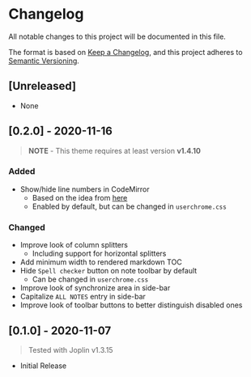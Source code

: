 # Changelog

All notable changes to this project will be documented in this file.

The format is based on [Keep a Changelog](https://keepachangelog.com/en/1.0.0/),
and this project adheres to [Semantic Versioning](https://semver.org/spec/v2.0.0.html).

## [Unreleased]

- None

## [0.2.0] - 2020-11-16

> **NOTE** - This theme requires at least version **v1.4.10**

### Added

- Show/hide line numbers in CodeMirror
  - Based on the idea from [here](https://discourse.joplinapp.org/t/option-to-show-line-numbers-in-editor/8313/22)
  - Enabled by default, but can be changed in `userchrome.css`

### Changed

- Improve look of column splitters
  - Including support for horizontal splitters
- Add minimum width to rendered markdown TOC
- Hide `Spell checker` button on note toolbar by default
  - Can be changed in `userchrome.css`
- Improve look of synchronize area in side-bar
- Capitalize `ALL NOTES` entry in side-bar
- Improve look of toolbar buttons to better distinguish disabled ones

## [0.1.0] - 2020-11-07

> Tested with Joplin v1.3.15

- Initial Release
